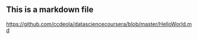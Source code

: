 ## This is a markdown file
https://github.com/ccdeola/datasciencecoursera/blob/master/HelloWorld.md
